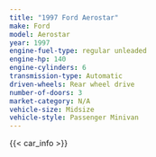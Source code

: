 ```yaml
---
title: "1997 Ford Aerostar"
make: Ford
model: Aerostar
year: 1997
engine-fuel-type: regular unleaded
engine-hp: 140
engine-cylinders: 6
transmission-type: Automatic
driven-wheels: Rear wheel drive
number-of-doors: 3
market-category: N/A
vehicle-size: Midsize
vehicle-style: Passenger Minivan
---
```


{{< car_info >}}
